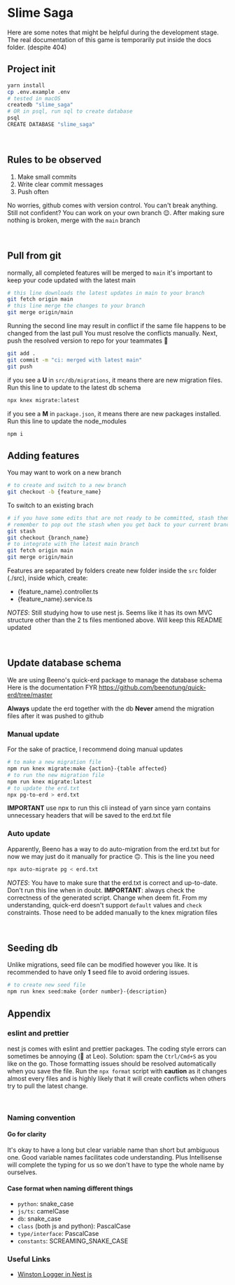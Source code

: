 # Slime Saga
Here are some notes that might be helpful during the development stage. The real documentation of this game is temporarily put inside the docs folder. (despite 404)

## Project init

```bash
yarn install
cp .env.example .env
# tested in macOS
createdb "slime_saga"
# OR in psql, run sql to create database
psql
CREATE DATABASE "slime_saga"
```

&nbsp;

## Rules to be observed

1. Make small commits
2. Write clear commit messages
3. Push often

No worries, github comes with version control. You can't break anything.
Still not confident? You can work on your own branch 😌. After making sure nothing is broken, merge with the `main` branch

&nbsp;

## Pull from git

normally, all completed features will be merged to `main`
it's important to keep your code updated with the latest main
```bash
# this line downloads the latest updates in main to your branch
git fetch origin main
# this line merge the changes to your branch
git merge origin/main
```
Running the second line may result in conflict if the same file happens to be changed from the last pull
You must resolve the conflicts manually. Next, push the resolved version to repo for your teammates 🥰
```bash
git add .
git commit -m "ci: merged with latest main"
git push
```

if you see a **U** in `src/db/migrations`, it means there are new migration files. Run this line to update to the latest db schema
```bash
npx knex migrate:latest
```

if you see a **M** in `package.json`, it means there are new packages installed. Run this line to update the node_modules
```bash
npm i
```

## Adding features

You may want to work on a new branch
```bash
# to create and switch to a new branch
git checkout -b {feature_name}
```

To switch to an existing brach
```bash
# if you have some edits that are not ready to be committed, stash them temporarily
# remember to pop out the stash when you get back to your current branch by git stash pop
git stash
git checkout {branch_name}
# to integrate with the latest main branch
git fetch origin main
git merge origin/main
```

Features are separated by folders
create new folder inside the `src` folder (./src), inside which, create:
- {feature_name}.controller.ts
- {feature_name}.service.ts

_NOTES_: Still studying how to use nest js. Seems like it has its own MVC structure other than the 2 ts files mentioned above. Will keep this README updated

&nbsp;

## Update database schema

We are using Beeno's quick-erd package to manage the database schema
Here is the documentation FYR
https://github.com/beenotung/quick-erd/tree/master

**Always** update the erd together with the db
**Never** amend the migration files after it was pushed to github

### Manual update

For the sake of practice, I recommend doing manual updates
```bash
# to make a new migration file
npm run knex migrate:make {action}-{table affected}
# to run the new migration file
npm run knex migrate:latest
# to update the erd.txt
npx pg-to-erd > erd.txt
```
**IMPORTANT** use npx to run this cli instead of yarn since yarn contains unnecessary headers that will be saved to the erd.txt file

### Auto update
Apparently, Beeno has a way to do auto-migration from the erd.txt but for now we may just do it manually for practice 🙃. This is the line you need
```bash
npx auto-migrate pg < erd.txt
```
_NOTES_: You have to make sure that the erd.txt is correct and up-to-date. Don't run this line when in doubt.
**IMPORTANT**: always check the correctness of the generated script. Change when deem fit.
From my understanding, quick-erd doesn't support `default` values and `check` constraints. Those need to be added manually to the knex migration files



&nbsp;

## Seeding db

Unlike migrations, seed file can be modified however you like. It is recommended to have only **1** seed file to avoid ordering issues.
```bash
# to create new seed file
npm run knex seed:make {order number}-{description}
```

## Appendix

### eslint and prettier

nest js comes with eslint and prettier packages. The coding style errors can sometimes be annoying (👀 at Leo).
Solution: spam the `Ctrl/Cmd+S` as you like on the go. Those formatting issues should be resolved automatically when you save the file.
Run the `npx format` script with **caution** as it changes almost every files and is highly likely that it will create conflicts when others try to pull the latest change.

&nbsp;

### Naming convention

#### Go for clarity

It's okay to have a long but clear variable name than short but ambiguous one. Good variable names facilitates code understanding. Plus Intellisense will complete the typing for us so we don't have to type the whole name by ourselves.


#### Case format when naming different things 

- `python`: snake_case
- `js/ts`: camelCase
- `db`: snake_case
- `class` (both js and python): PascalCase
- `type/interface`: PascalCase
- `constants`: SCREAMING_SNAKE_CASE


### Useful Links
- [Winston Logger in Nest js](https://timothy.hashnode.dev/advance-your-nestjs-application-with-winston-logger-a-step-by-step-guide)
&nbsp;